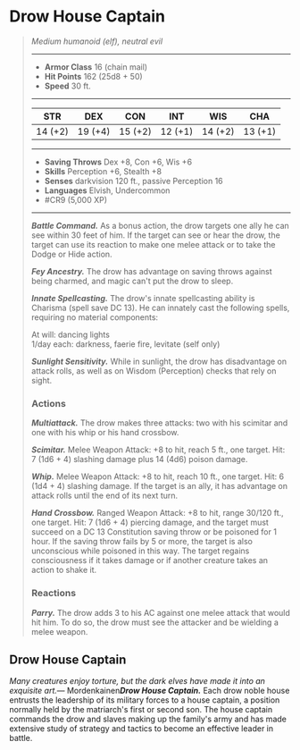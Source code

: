 # Drow House Captain
>*Medium humanoid (elf), neutral evil*
>___
>- **Armor Class** 16 (chain mail)
>- **Hit Points** 162 (25d8 + 50)
>- **Speed** 30 ft.
>___
>|STR|DEX|CON|INT|WIS|CHA|
>|:---:|:---:|:---:|:---:|:---:|:---:|
>|14 (+2)|19 (+4)|15 (+2)|12 (+1)|14 (+2)|13 (+1)|
>___
>- **Saving Throws** Dex +8, Con +6, Wis +6
>- **Skills** Perception +6, Stealth +8
>- **Senses** darkvision 120 ft., passive Perception 16
>- **Languages** Elvish, Undercommon
>- #CR9 (5,000 XP)
>___
>***Battle Command.*** As a bonus action, the drow targets one ally he can see within 30 feet of him. If the target can see or hear the drow, the target can use its reaction to make one melee attack or to take the Dodge or Hide action.  
>
>***Fey Ancestry.*** The drow has advantage on saving throws against being charmed, and magic can't put the drow to sleep.  
>
>***Innate Spellcasting.*** The drow's innate spellcasting ability is Charisma (spell save DC 13). He can innately cast the following spells, requiring no material components:  
>
>At will: dancing lights  
>1/day each: darkness, faerie fire, levitate (self only)  
>
>
>***Sunlight Sensitivity.*** While in sunlight, the drow has disadvantage on attack rolls, as well as on Wisdom (Perception) checks that rely on sight.  
>
>### Actions
>***Multiattack.*** The drow makes three attacks: two with his scimitar and one with his whip or his hand crossbow.  
>
>***Scimitar.*** Melee Weapon Attack: +8 to hit, reach 5 ft., one target. Hit: 7 (1d6 + 4) slashing damage plus 14 (4d6) poison damage.  
>
>***Whip.*** Melee Weapon Attack: +8 to hit, reach 10 ft., one target. Hit: 6 (1d4 + 4) slashing damage. If the target is an ally, it has advantage on attack rolls until the end of its next turn.  
>
>***Hand Crossbow.*** Ranged Weapon Attack: +8 to hit, range 30/120 ft., one target. Hit: 7 (1d6 + 4) piercing damage, and the target must succeed on a DC 13 Constitution saving throw or be poisoned for 1 hour. If the saving throw fails by 5 or more, the target is also unconscious while poisoned in this way. The target regains consciousness if it takes damage or if another creature takes an action to shake it.  
>
>### Reactions
>***Parry.*** The drow adds 3 to his AC against one melee attack that would hit him. To do so, the drow must see the attacker and be wielding a melee weapon.

## Drow House Captain

*Many creatures enjoy torture, but the dark elves have made it into an exquisite art.*— Mordenkainen***Drow House Captain.*** Each drow noble house entrusts the leadership of its military forces to a house captain, a position normally held by the matriarch's first or second son. The house captain commands the drow and slaves making up the family's army and has made extensive study of strategy and tactics to become an effective leader in battle.
